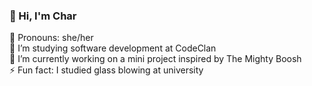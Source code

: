 ### 👋 Hi, I'm Char    

:pizza: Pronouns: she/her   
🌱 I’m studying software development at CodeClan   
:full_moon_with_face: I’m currently working on a mini project inspired by The Mighty Boosh   
⚡ Fun fact: I studied glass blowing at university   

